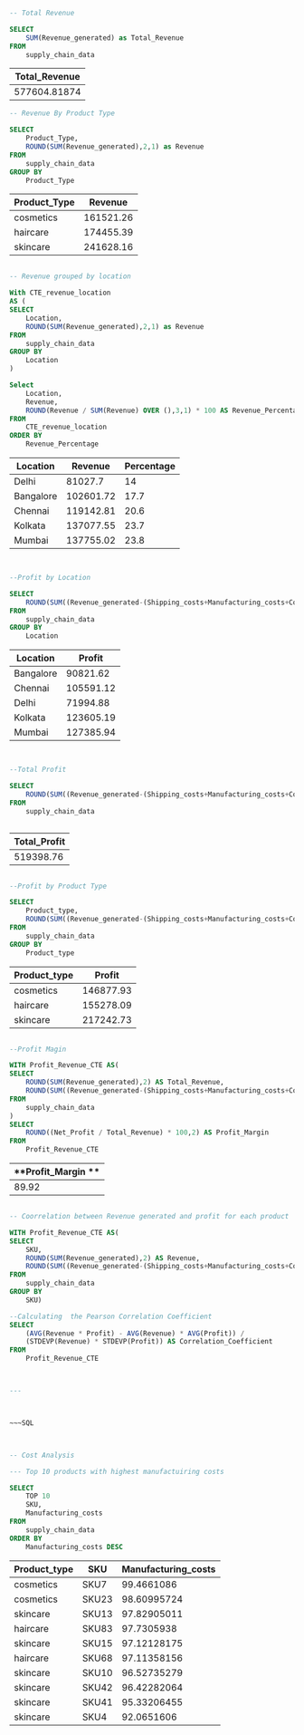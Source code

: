 ~~~ SQL
-- Total Revenue

SELECT 
	SUM(Revenue_generated) as Total_Revenue
FROM 
	supply_chain_data

~~~

| **Total_Revenue**   |
|--------------|
| 577604.81874 |





~~~ SQL
-- Revenue By Product Type 

SELECT 
	Product_Type,
	ROUND(SUM(Revenue_generated),2,1) as Revenue
FROM 
	supply_chain_data
GROUP BY
	Product_Type


~~~

| **Product_Type**   |  **Revenue** |
|--------------------|--------------|
| cosmetics	|         161521.26 |
| haircare	|         174455.39 |
| skincare	|         241628.16 |







~~~ SQL 

-- Revenue grouped by location 

With CTE_revenue_location  
AS (
SELECT
	Location, 
	ROUND(SUM(Revenue_generated),2,1) as Revenue 
FROM
	supply_chain_data 
GROUP BY 
	Location 
) 

Select 
	Location, 
	Revenue, 
	ROUND(Revenue / SUM(Revenue) OVER (),3,1) * 100 AS Revenue_Percentage 
FROM 
	CTE_revenue_location  
ORDER BY  
	Revenue_Percentage 


~~~  

| **Location**   |  **Revenue** | **Percentage** |
|----------------|--------------|----------------|  
|Delhi	         |   81027.7    |     14         |
|Bangalore	 |  102601.72   |     17.7       |
|Chennai	 |  119142.81   |     20.6       |
|Kolkata	 |  137077.55   |     23.7       |
|Mumbai	         |  137755.02   |     23.8       |





~~~ SQL 


--Profit by Location

SELECT
	ROUND(SUM((Revenue_generated-(Shipping_costs+Manufacturing_costs+Costs))),2) AS Profit
FROM
	supply_chain_data
GROUP BY 
	Location

~~~

| **Location**   |  **Profit** |
|----------------|-------------|           
|Bangalore	 |90821.62     |
|Chennai	 |105591.12    |
|Delhi	         |71994.88     |
|Kolkata	 |123605.19    |
|Mumbai	         |127385.94    |




~~~ SQL


--Total Profit

SELECT
	ROUND(SUM((Revenue_generated-(Shipping_costs+Manufacturing_costs+Costs))),2) AS Total_Profit
FROM
	supply_chain_data



~~~

| **Total_Profit** |
|------------------|
|    519398.76     |








~~~SQL

--Profit by Product Type

SELECT
	Product_type,
	ROUND(SUM((Revenue_generated-(Shipping_costs+Manufacturing_costs+Costs))),2) AS Profit
FROM
	supply_chain_data
GROUP BY 
	Product_type


~~~



| **Product_type** |   **Profit** |
|------------------|--------------|
|cosmetics         |   146877.93  |
|haircare	   |   155278.09  |
|skincare	   |   217242.73  |





~~~ SQL

--Profit Magin

WITH Profit_Revenue_CTE AS(
SELECT 
	ROUND(SUM(Revenue_generated),2) AS Total_Revenue,
	ROUND(SUM((Revenue_generated-(Shipping_costs+Manufacturing_costs+Costs))),2) AS Net_Profit
FROM 
	supply_chain_data
)
SELECT 
    ROUND((Net_Profit / Total_Revenue) * 100,2) AS Profit_Margin
FROM 
	Profit_Revenue_CTE


~~~


| **Profit_Margin ** |
|--------------------|
|    89.92           |







~~~ SQL

-- Coorrelation between Revenue generated and profit for each product

WITH Profit_Revenue_CTE AS(
SELECT 
	SKU,
	ROUND(SUM(Revenue_generated),2) AS Revenue,
	ROUND(SUM((Revenue_generated-(Shipping_costs+Manufacturing_costs+Costs))),2) AS Profit
FROM 
	supply_chain_data
GROUP BY 
	SKU)

--Calculating  the Pearson Correlation Coefficient
SELECT 
    (AVG(Revenue * Profit) - AVG(Revenue) * AVG(Profit)) / 
    (STDEVP(Revenue) * STDEVP(Profit)) AS Correlation_Coefficient
FROM 
    Profit_Revenue_CTE



---



~~~SQL



-- Cost Analysis 

--- Top 10 products with highest manufactuiring costs

SELECT
	TOP 10
	SKU,
	Manufacturing_costs
FROM 
	supply_chain_data
ORDER BY 
	Manufacturing_costs DESC

~~~


| **Product_type** | **SKU** | **Manufacturing_costs** |
|------------------|---------|-------------------------|
|       cosmetics  |SKU7     |	   99.4661086          |
|       cosmetics  |SKU23    |	   98.60995724         |
|       skincare   |SKU13    |	   97.82905011         |
|       haircare   |SKU83    |	   97.7305938          |
|       skincare   |SKU15    |	   97.12128175         |
|       haircare   |SKU68    |	   97.11358156         |
|       skincare   |SKU10    |	   96.52735279         |
|       skincare   |SKU42    | 	   96.42282064         |
|       skincare   |SKU41    |	   95.33206455         |
|       skincare   |SKU4     |	   92.0651606          |




